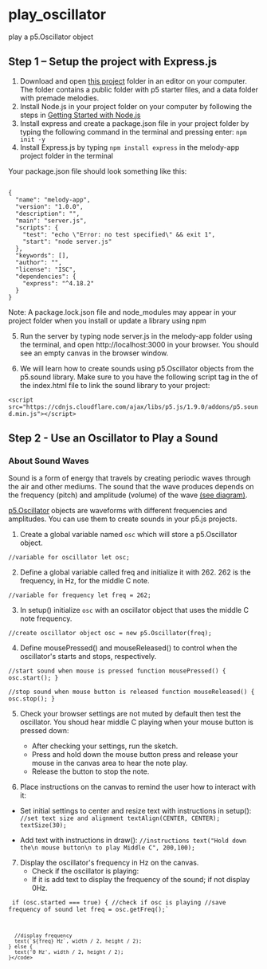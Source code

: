 # play_oscillator
play a p5.Oscillator object

## Step 1 – Setup the project with Express.js

1. Download and open [this project](https://github.com/MsQCompSci/melody_app_starter) folder in an editor on your computer. The folder contains a public folder with p5 starter files, and a data folder with premade melodies.
2. Install Node.js in your project folder on your computer by following the steps in [Getting Started with Node.js]("https://docs.google.com/document/d/1n6Je0Lzht2ibQmN1st1ccth47ppNhIYtMBTOwNAAFdo/edit")
3. Install express and create a package.json file in your project folder by typing the following command in the terminal and pressing enter: `npm init -y`
4. Install Express.js by typing `npm install express` in the melody-app project folder in the terminal
   
Your package.json file should look something like this:

<code>
{
  "name": "melody-app",
  "version": "1.0.0",
  "description": "",
  "main": "server.js",
  "scripts": {
    "test": "echo \"Error: no test specified\" && exit 1",
    "start": "node server.js"
  },
  "keywords": [],
  "author": "",
  "license": "ISC",
  "dependencies": {
    "express": "^4.18.2"
  }
}
</code>

Note: A package.lock.json file and node_modules may appear in your project folder when you install or update a library using npm

5. Run the server by typing  node server.js in the melody-app folder using the terminal, and open http://localhost:3000 in your browser. You should see an empty canvas in the browser window.

6. We will learn how to create sounds using p5.Oscillator objects from the p5.sound library. Make sure to you have the following script tag in the <head> of the index.html file to link the sound library to your project:

`<script src="https://cdnjs.cloudflare.com/ajax/libs/p5.js/1.9.0/addons/p5.sound.min.js"></script>`

## Step 2 - Use an Oscillator to Play a Sound

### About Sound Waves
Sound is a form of energy that travels by creating periodic waves through the air and other mediums. The sound that the wave produces depends on the frequency (pitch) and amplitude (volume) of the wave [(see diagram)](https://files.mtstatic.com/site_9956/87246/0/webview?Expires=1704221837&Signature=GNNhrgn527sgKnwKirhCeiAo4SubETlUgIhHX-KikfPk7eqPp0vXPNJqmGTs7zJ10yxjDjz0uQisXucOhshIB13VMP7-1H1tkGsstEGXpbx1rVumpG6EQiBNod6~7YBGZ9VBo8U1h-m0b6JuE8GR6h0pYAsf0mJssBrNZyGV1mY_&Key-Pair-Id=APKAJ5Y6AV4GI7A555NA). 

[p5.Oscillator](https://p5js.org/reference/#/p5.Oscillator) objects are waveforms with different frequencies and amplitudes. You can use them to create sounds in your p5.js projects.

1. Create a global variable named `osc` which will store a p5.Oscillator object.

<code>//variable for oscillator
let osc;
</code>

2. Define a global variable called freq and initialize it with 262. 262 is the frequency, in Hz, for the middle C note. 

`//variable for frequency
let freq = 262;`

3. In setup() initialize `osc` with an oscillator object that uses the middle C note frequency. 

`//create oscillator object
osc = new p5.Oscillator(freq);`

4. Define mousePressed() and mouseReleased() to control when the oscillator's starts and stops, respectively.

`//start sound when mouse is pressed
function mousePressed() {
  osc.start();
}`

`//stop sound when mouse button is released
function mouseReleased() {
  osc.stop();
}`

5. Check your browser settings are not muted by default then test the oscillator. You shoud hear middle C playing when your mouse button is pressed down:
   - After checking your settings, run the sketch.
   - Press and hold down the mouse button press and release your mouse in the canvas area to hear the note play. 
   - Release the button to stop the note.

6. Place instructions on the canvas to remind the user how to interact with it:
  - Set initial settings to center and resize text with instructions in setup(): 
  `//set text size and alignment
  textAlign(CENTER, CENTER);
  textSize(30);`

  - Add text with instructions in draw():
  `//instructions
 text("Hold down the\n mouse button\n to play Middle C", 200,100);`

7. Display the oscillator's frequency in Hz on the canvas.
   - Check if the oscillator is playing:
   - If it is add text to display the frequency of the sound; if not display 0Hz.

  <code> if (osc.started === true) { //check if osc is playing
      //save frequency of sound
      let freq = osc.getFreq();`

      //display frequency
      text(`${freq} Hz`, width / 2, height / 2);
    } else {
      text('0 Hz', width / 2, height / 2);
    }</code>

